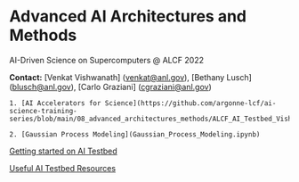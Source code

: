# Advanced AI Architectures and Methods

AI-Driven Science on Supercomputers @ ALCF 2022

**Contact:** [Venkat Vishwanath] ([venkat@anl.gov](mailto:///venkat@anl.gov)), [Bethany Lusch] ([blusch@anl.gov](mailto:///blusch@anl.gov)), [Carlo Graziani] ([cgraziani@anl.gov](mailto:///cgraziani@anl.gov)) 


    1. [AI Accelerators for Science](https://github.com/argonne-lcf/ai-science-training-series/blob/main/08_advanced_architectures_methods/ALCF_AI_Testbed_Vishwanath.pdf)
    
    2. [Gaussian Process Modeling](Gaussian_Process_Modeling.ipynb)
    
 [Getting started on AI Testbed](https://www.alcf.anl.gov/support/ai-testbed-userdocs/index.html)
 
 [Useful AI Testbed Resources](https://github.com/argonne-lcf/AIaccelerators-SC22-tutorial)
